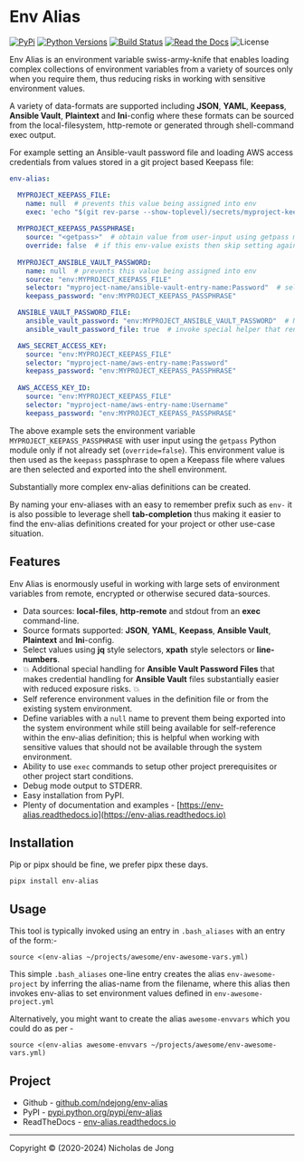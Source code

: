 # Env Alias

[![PyPi](https://img.shields.io/pypi/v/env-alias.svg)](https://pypi.python.org/pypi/env-alias/)
[![Python Versions](https://img.shields.io/pypi/pyversions/env-alias.svg)](https://github.com/ndejong/env-alias/)
[![Build Status](https://github.com/ndejong/env-alias/actions/workflows/build-tests.yml/badge.svg)](https://github.com/ndejong/env-alias/actions/workflows/build-tests.yml)
[![Read the Docs](https://img.shields.io/readthedocs/env-alias)](https://env-alias.readthedocs.io)
![License](https://img.shields.io/github/license/ndejong/env-alias.svg)

Env Alias is an environment variable swiss-army-knife that enables loading complex collections 
of environment variables from a variety of sources only when you require them, thus reducing risks 
in working with sensitive environment values.

A variety of data-formats are supported including **JSON**, **YAML**, **Keepass**, **Ansible Vault**, 
**Plaintext** and **Ini**-config where these formats can be sourced from the local-filesystem, 
http-remote or generated through shell-command exec output.

For example setting an Ansible-vault password file and loading AWS access credentials from values stored 
in a git project based Keepass file: 
```yaml
env-alias:

  MYPROJECT_KEEPASS_FILE:
    name: null  # prevents this value being assigned into env
    exec: 'echo "$(git rev-parse --show-toplevel)/secrets/myproject-keepass.kdbx"'
  
  MYPROJECT_KEEPASS_PASSPHRASE:
    source: "<getpass>"  # obtain value from user-input using getpass method
    override: false  # if this env-value exists then skip setting again
    
  MYPROJECT_ANSIBLE_VAULT_PASSWORD:
    name: null  # prevents this value being assigned into env
    source: "env:MYPROJECT_KEEPASS_FILE"
    selector: "myproject-name/ansible-vault-entry-name:Password"  # select an item from Keepass file
    keepass_password: "env:MYPROJECT_KEEPASS_PASSPHRASE"

  ANSIBLE_VAULT_PASSWORD_FILE:
    ansible_vault_password: "env:MYPROJECT_ANSIBLE_VAULT_PASSWORD"  # NB: see docs how this gets managed
    ansible_vault_password_file: true  # invoke special helper that renders an Ansible Vault password file

  AWS_SECRET_ACCESS_KEY:
    source: "env:MYPROJECT_KEEPASS_FILE"
    selector: "myproject-name/aws-entry-name:Password"
    keepass_password: "env:MYPROJECT_KEEPASS_PASSPHRASE"
    
  AWS_ACCESS_KEY_ID:
    source: "env:MYPROJECT_KEEPASS_FILE"
    selector: "myproject-name/aws-entry-name:Username"
    keepass_password: "env:MYPROJECT_KEEPASS_PASSPHRASE"

```

The above example sets the environment variable `MYPROJECT_KEEPASS_PASSPHRASE` with user input using 
the `getpass` Python module only if not already set (`override=false`).  This environment value is then 
used as the `keepass` passphrase to open a Keepass file where values are then selected and exported 
into the shell environment.

Substantially more complex env-alias definitions can be created.

By naming your env-aliases with an easy to remember prefix such as `env-` it is also possible to 
leverage shell **tab-completion** thus making it easier to find the env-alias definitions created 
for your project or other use-case situation.

## Features
Env Alias is enormously useful in working with large sets of environment variables from remote, encrypted 
or otherwise secured data-sources.
 
* Data sources: **local-files**, **http-remote** and stdout from an **exec** command-line.
* Source formats supported: **JSON**, **YAML**, **Keepass**, **Ansible Vault**, **Plaintext** and **Ini**-config.
* Select values using **jq** style selectors, **xpath** style selectors or **line-numbers**.
* 💥 Additional special handling for **Ansible Vault Password Files** that makes credential handling for **Ansible Vault** files substantially easier with reduced exposure risks. 💥     
* Self reference environment values in the definition file or from the existing system environment.
* Define variables with a `null` name to prevent them being exported into the system environment while still being available for self-reference within the env-alias definition; this is helpful when working with sensitive values that should not be available through the system environment.
* Ability to use `exec` commands to setup other project prerequisites or other project start conditions.
* Debug mode output to STDERR.
* Easy installation from PyPI.
* Plenty of documentation and examples - [https://env-alias.readthedocs.io](https://env-alias.readthedocs.io)

## Installation
Pip or pipx should be fine, we prefer pipx these days.
```shell
pipx install env-alias
```

## Usage
This tool is typically invoked using an entry in `.bash_aliases` with an entry of the form:-
```shell
source <(env-alias ~/projects/awesome/env-awesome-vars.yml)
```

This simple `.bash_aliases` one-line entry creates the alias `env-awesome-project` by inferring the 
alias-name from the filename, where this alias then invokes env-alias to set environment values 
defined in `env-awesome-project.yml` 

Alternatively, you might want to create the alias `awesome-envvars` which you could do as per - 
```shell
source <(env-alias awesome-envvars ~/projects/awesome/env-awesome-vars.yml)
```


## Project
* Github - [github.com/ndejong/env-alias](https://github.com/ndejong/env-alias)
* PyPI - [pypi.python.org/pypi/env-alias](https://pypi.python.org/pypi/env-alias/)
* ReadTheDocs - [env-alias.readthedocs.io](https://env-alias.readthedocs.io)

---
Copyright &copy; (2020-2024) Nicholas de Jong
